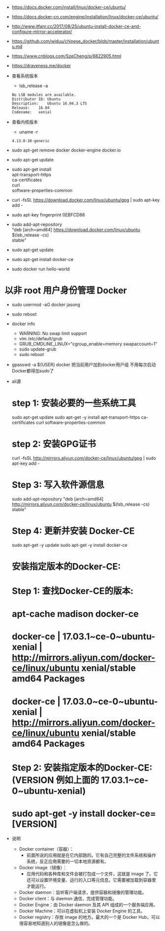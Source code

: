 * https://docs.docker.com/install/linux/docker-ce/ubuntu/
* https://docs.docker-cn.com/engine/installation/linux/docker-ce/ubuntu/
* http://www.itfanr.cc/2017/08/25/ubuntu-install-docker-ce-and-configure-mirror-accelerator/
* https://github.com/widuu/chinese_docker/blob/master/installation/ubuntu.md
* https://www.cnblogs.com/SzeCheng/p/6822905.html
* https://draveness.me/docker

* 查看系统版本
    * lsb_release -a
    ```
    No LSB modules are available.
    Distributor ID:	Ubuntu
    Description:	Ubuntu 16.04.3 LTS
    Release:	16.04
    Codename:	xenial
    ```

* 查看内核版本
    * uname -r
    ```
    4.13.0-38-generic
    
    ```
    
* sudo apt-get remove docker docker-engine docker.io
* sudo apt-get update
* sudo apt-get install \
       apt-transport-https \
       ca-certificates \
       curl \
       software-properties-common
* curl -fsSL https://download.docker.com/linux/ubuntu/gpg | sudo apt-key add -
* sudo apt-key fingerprint 0EBFCD88
* sudo add-apt-repository \
      "deb [arch=amd64] https://download.docker.com/linux/ubuntu \
      $(lsb_release -cs) \
      stable"       
* sudo apt-get update
* sudo apt-get install docker-ce      
* sudo docker run hello-world
# 以非 root 用户身份管理 Docker
* sudo usermod -aG docker jasong
* sudo reboot
* docker info
    * WARNING: No swap limit support
    * vim /etc/default/grub
    * GRUB_CMDLINE_LINUX="cgroup_enable=memory swapaccount=1"
    * sudo update-grub
    * sudo reboot
* gpasswd -a ${USER} docker 把当前用户加到docker用户组 不用每次启动Docker都得加sudo了           
           
* ali源
    # step 1: 安装必要的一些系统工具
    sudo apt-get update
    sudo apt-get -y install apt-transport-https ca-certificates curl software-properties-common
    # step 2: 安装GPG证书
    curl -fsSL http://mirrors.aliyun.com/docker-ce/linux/ubuntu/gpg | sudo apt-key add -
    # Step 3: 写入软件源信息
    sudo add-apt-repository "deb [arch=amd64] http://mirrors.aliyun.com/docker-ce/linux/ubuntu $(lsb_release -cs) stable"
    # Step 4: 更新并安装 Docker-CE
    sudo apt-get -y update
    sudo apt-get -y install docker-ce
    # 安装指定版本的Docker-CE:
    # Step 1: 查找Docker-CE的版本:
    # apt-cache madison docker-ce
    #   docker-ce | 17.03.1~ce-0~ubuntu-xenial | http://mirrors.aliyun.com/docker-ce/linux/ubuntu xenial/stable amd64 Packages
    #   docker-ce | 17.03.0~ce-0~ubuntu-xenial | http://mirrors.aliyun.com/docker-ce/linux/ubuntu xenial/stable amd64 Packages
    # Step 2: 安装指定版本的Docker-CE: (VERSION 例如上面的 17.03.1~ce-0~ubuntu-xenial)
    # sudo apt-get -y install docker-ce=[VERSION]
               
* 说明
  * Docker container（容器）：
    * 前面所说的应用就是在它内部跑的。它有自己完整的文件系统和操作系统，反正应用需要的一切本地资源都有。
  * Docker image（镜像）：
    * 应用代码和各种库和文件会被打包成一个文件，这就是 image 了。它还可以设置环境变量、运行的入口等元信息。它需要被加载到容器里才能运行。
  * Docker daemon：监听客户端请求，提供容器和镜像的管理功能。
  * Docker client：与 daemon 通信，完成管理功能。
  * Docker Engine：由 Docker daemon 及其 API 组成的一个服务端应用。
  * Docker Machine：可以在虚拟机上安装 Docker Engine 的工具。
  * Docker registry：存放 image 的地方。最大的一个是 Docker Hub，可以很容易地知道别人的镜像是怎么做的。                                
                                  